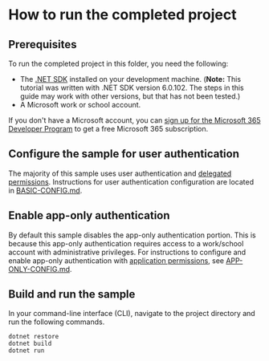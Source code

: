 # How to run the completed project

## Prerequisites

To run the completed project in this folder, you need the following:

- The [.NET SDK](https://dotnet.microsoft.com/download) installed on your development machine. (**Note:** This tutorial was written with .NET SDK version 6.0.102. The steps in this guide may work with other versions, but that has not been tested.)
- A Microsoft work or school account.

If you don't have a Microsoft account, you can [sign up for the Microsoft 365 Developer Program](https://developer.microsoft.com/microsoft-365/dev-program) to get a free Microsoft 365 subscription.

## Configure the sample for user authentication

The majority of this sample uses user authentication and [delegated permissions](https://docs.microsoft.com/graph/auth/auth-concepts#delegated-and-application-permissions). Instructions for user authentication configuration are located in [BASIC-CONFIG.md](BASIC-CONFIG.md).

## Enable app-only authentication

By default this sample disables the app-only authentication portion. This is because this app-only authentication requires access to a work/school account with administrative privileges. For instructions to configure and enable app-only authentication with [application permissions](https://docs.microsoft.com/graph/auth/auth-concepts#delegated-and-application-permissions), see [APP-ONLY-CONFIG.md](APP-ONLY-CONFIG.md).

## Build and run the sample

In your command-line interface (CLI), navigate to the project directory and run the following commands.

```Shell
dotnet restore
dotnet build
dotnet run
```
